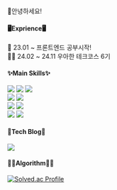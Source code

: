  👏안녕하세요!
<br/>

#### 🖥️Exprience🖥️
🌱 23.01 ~ 프론트엔드 공부시작!    
🤼‍♂️ 24.02 ~ 24.11 우아한 테크코스 6기

  #### ✨Main Skills✨
  <img src="https://img.shields.io/badge/npm-CB3837?style=for-the-badge&logo=npm&logoColor=FFFFFF"/>   <img src="https://img.shields.io/badge/Javascript-F7DF1E?style=for-the-badge&logo=javascript&logoColor=FFFFFF"/> <img src="https://img.shields.io/badge/Typescript-3178C6?style=for-the-badge&logo=typescript&logoColor=FFFFFF"/>  
  <img src="https://img.shields.io/badge/React-61DAFB?style=for-the-badge&logo=React&logoColor=FFFFFF"/> <img src="https://img.shields.io/badge/Next-000000?style=for-the-badge&logo=Next.js&logoColor=FFFFFF"/>   
  <img src="https://img.shields.io/badge/Storybook-FF4785?style=for-the-badge&logo=Storybook&logoColor=FFFFFF"/> <img src="https://img.shields.io/badge/Jest-C21325?style=for-the-badge&logo=jest&logoColor=FFFFFF"/>      
  <img src="https://img.shields.io/badge/styledcomponents-DB7093?style=for-the-badge&logo=styledcomponents&logoColor=FFFFFF"/> <img src="https://img.shields.io/badge/Tailwindcss-06B6D4?style=for-the-badge&logo=Tailwindcss&logoColor=FFFFFF"/>
  <br/>
  
  #### 📖Tech Blog📖
 <a  href="https://lurgi.tistory.com/"><img src="https://img.shields.io/badge/Tistory-EC5826?style=for-the-badge&logo=Tistory&logoColor=FFFFFF"/></a>
<br/>
  
  #### ✍🏻Algorithm✍🏻
  [![Solved.ac Profile](http://mazassumnida.wtf/api/v2/generate_badge?boj=wahoo9040)](https://solved.ac/wahoo9040/)
  

<!--
**lurgi/lurgi** is a ✨ _special_ ✨ repository because its `README.md` (this file) appears on your GitHub profile.

Here are some ideas to get you started:

- 🔭 I’m currently working on ...
- 🌱 I’m currently learning ...
- 👯 I’m looking to collaborate on ...
- 🤔 I’m looking for help with ...
- 💬 Ask me about ...
- 📫 How to reach me: ...
- 😄 Pronouns: ...
- ⚡ Fun fact: ...
-->
